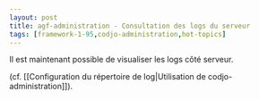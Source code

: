 ```yaml
---
layout: post
title: agf-administration - Consultation des logs du serveur
tags: [framework-1-95,codjo-administration,hot-topics]
---
```

Il est maintenant possible de visualiser les logs côté serveur.

(cf. [[Configuration du répertoire de log|Utilisation de codjo-administration]]).